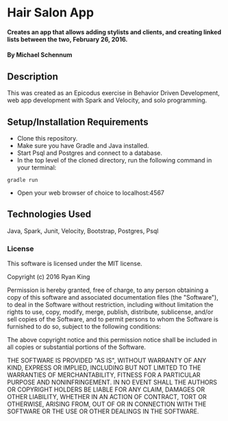 # Hair Salon App

#### Creates an app that allows adding stylists and clients, and creating linked lists between the two, February 26, 2016.

#### By Michael Schennum

## Description

This was created as an Epicodus exercise in Behavior Driven Development, web app development with Spark and Velocity, and solo programming.

## Setup/Installation Requirements

* Clone this repository.
* Make sure you have Gradle and Java installed.
* Start Psql and Postgres and connect to a database.
* In the top level of the cloned directory, run the following command in your terminal:

`gradle run`

* Open your web browser of choice to localhost:4567

## Technologies Used

Java, Spark, Junit, Velocity, Bootstrap, Postgres, Psql

### License

This software is licensed under the MIT license.

Copyright (c) 2016 Ryan King

Permission is hereby granted, free of charge, to any person obtaining a copy of this software and associated documentation files (the "Software"), to deal in the Software without restriction, including without limitation the rights to use, copy, modify, merge, publish, distribute, sublicense, and/or sell copies of the Software, and to permit persons to whom the Software is furnished to do so, subject to the following conditions:

The above copyright notice and this permission notice shall be included in all copies or substantial portions of the Software.

THE SOFTWARE IS PROVIDED "AS IS", WITHOUT WARRANTY OF ANY KIND, EXPRESS OR IMPLIED, INCLUDING BUT NOT LIMITED TO THE WARRANTIES OF MERCHANTABILITY, FITNESS FOR A PARTICULAR PURPOSE AND NONINFRINGEMENT. IN NO EVENT SHALL THE AUTHORS OR COPYRIGHT HOLDERS BE LIABLE FOR ANY CLAIM, DAMAGES OR OTHER LIABILITY, WHETHER IN AN ACTION OF CONTRACT, TORT OR OTHERWISE, ARISING FROM, OUT OF OR IN CONNECTION WITH THE SOFTWARE OR THE USE OR OTHER DEALINGS IN THE SOFTWARE.
